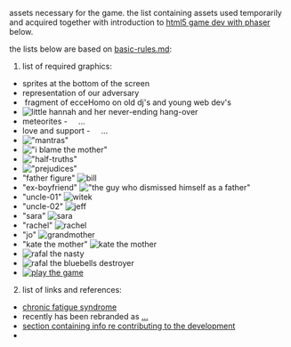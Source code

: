 assets necessary for the game. the list containing assets used temporarily and acquired together with introduction to [html5 game dev with phaser]() below.

the lists below are based on [basic-rules.md]():

1. list of required graphics:

- sprites at the bottom of the screen ![]()
- representation of our adversary ![]()
- ![]() fragment of ecceHomo on old dj's and young web dev's
- ![little hannah and her never-ending hang-over]()
- meteorites - ![]() ![]() ![]() ![]() ...
- love and support - ![]() ![]() ![]() ![]() ...
- !["mantras"]()
- !["i blame the mother"]()
- !["half-truths"]()
- !["prejudices"]()
- "father figure" ![bill]()
- "ex-boyfriend" !["the guy who dismissed himself as a father"]()
- "uncle-01" ![witek]()
- "uncle-02" ![jeff]()
- "sara" ![sara]()
- "rachel" ![rachel]()
- "jo" ![grandmother]()
- "kate the mother" ![kate the mother]()
- ![rafal the nasty]()
- ![rafal the bluebells destroyer]()
- [![play the game]()]()

2. list of links and references:

- [chronic fatigue syndrome]()
- recently has been rebranded as [...]()
- [section containing info re contributing to the development]()
-
